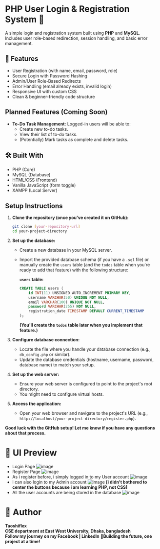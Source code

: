 # PHP User Login & Registration System 🔐

A simple login and registration system built using **PHP** and **MySQL**.  
Includes user role-based redirection, session handling, and basic error management.

## 🔧 Features

* User Registration (with name, email, password, role)
* Secure Login with Password Hashing
* Admin/User Role-Based Redirects
* Error Handling (email already exists, invalid login)
* Responsive UI with custom CSS
* Clean & beginner-friendly code structure

## Planned Features (Coming Soon)

* **To-Do Task Management:** Logged-in users will be able to:
    * Create new to-do tasks.
    * View their list of to-do tasks.
    * (Potentially) Mark tasks as complete and delete tasks.

## 🛠️ Built With

* PHP (Core)
* MySQL (Database)
* HTML/CSS (Frontend)
* Vanilla JavaScript (form toggle)
* XAMPP (Local Server)

## Setup Instructions

1.  **Clone the repository (once you've created it on GitHub):**
    ```bash
    git clone [your-repository-url]
    cd your-project-directory
    ```

2.  **Set up the database:**
    * Create a new database in your MySQL server.
    * Import the provided database schema (if you have a `.sql` file) or manually create the `users` table (and the `todos` table when you're ready to add that feature) with the following structure:

        **`users` table:**
        ```sql
        CREATE TABLE users (
            id INT(11) UNSIGNED AUTO_INCREMENT PRIMARY KEY,
            username VARCHAR(50) UNIQUE NOT NULL,
            email VARCHAR(100) UNIQUE NOT NULL,
            password VARCHAR(255) NOT NULL,
            registration_date TIMESTAMP DEFAULT CURRENT_TIMESTAMP
        );
        ```

        **(You'll create the `todos` table later when you implement that feature.)**

3.  **Configure database connection:**
    * Locate the file where you handle your database connection (e.g., `db_config.php` or similar).
    * Update the database credentials (hostname, username, password, database name) to match your setup.

4.  **Set up the web server:**
    * Ensure your web server is configured to point to the project's root directory.
    * You might need to configure virtual hosts.

5.  **Access the application:**
    * Open your web browser and navigate to the project's URL (e.g., `http://localhost/your-project-directory/register.php`).

**Good luck with the GitHub setup! Let me know if you have any questions about that process.**

# 📸 UI Preview
* Login Page
![image](https://github.com/user-attachments/assets/85d2df20-1331-4e79-9489-623a8b808926)
* Register Page
 ![image](https://github.com/user-attachments/assets/1ea1a689-cde0-404a-ac75-6627e0e60702)
* As i register before, i simply logged in to my User account
  ![image](https://github.com/user-attachments/assets/a7120ffb-b2dd-476d-82a6-769f36d26e96)
* I can also login to my Admin account
  ![image](https://github.com/user-attachments/assets/cafa44e4-5653-4ca9-a67d-d2107650cc1e)
**[i didn't bothered to center the buttons because i am learning PHP, not CSS]**
* All the user accounts are being stored in the database
  ![image](https://github.com/user-attachments/assets/6c13b2bb-078e-4c67-a1c3-efdf6c6a1dfb)





# 🧠 Author

**Taoshiflex**                                                                                                                                                                                                                                                         
**CSE department at East West University, Dhaka, bangladesh**                                                                                                                                                                                                         
**Follow my journey on my Facebook | LinkedIn**                                                                                                                                                                                                                                **🚀Building the future, one project at a time!**                                                                                                                                                                                                                   

